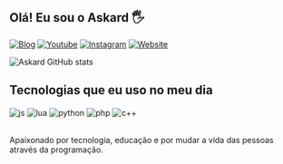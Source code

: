 ## Olá! Eu sou o Askard 🖐️

[![Blog](https://img.shields.io/website?label=Discord&style=for-the-badge&url=https://discord.gg/XFJZJFgRDP/)](https://discord.gg/XFJZJFgRDP)
[![Youtube](https://img.shields.io/badge/YouTube-FF0000?style=for-the-badge&logo=youtube&logoColor=white)](https://youtube.com/@Askard)
[![Instagram](https://img.shields.io/badge/Instagram-E4405F?style=for-the-badge&logo=instagram&logoColor=white)](https://instagram.com/breve)
[![Website](https://img.shields.io/website?label=Website&style=for-the-badge&url=https://tropicalresources.com.br/)](https://tropicalresources.com.br/)

![Askard GitHub stats](https://github-readme-stats.vercel.app/api?username=Askardevs&show_icons=true&theme=dracula&count_private=true&locale=pt-br)

## Tecnologias que eu uso no meu dia

<div style="display: inline_block">
  <img align="center" alt="js" src="https://img.shields.io/badge/JavaScript-F7DF1E?style=for-the-badge&logo=javascript&logoColor=black" />
  <img align="center" alt="lua" src="https://img.shields.io/badge/Lua-2C2D72?style=for-the-badge&logo=lua&logoColor=white" />
  <img align="center" alt="python" src="https://img.shields.io/badge/Python-3776AB?style=for-the-badge&logo=python&logoColor=white" />
  <img align="center" alt="php" src="https://img.shields.io/badge/PHP-777BB4?style=for-the-badge&logo=php&logoColor=white" />
  <img align="center" alt="c++" src="https://img.shields.io/badge/C%2B%2B-00599C?style=for-the-badge&logo=c%2B%2B&logoColor=white" />
  
</div><br/>

Apaixonado por tecnologia, educação e por mudar a vida das pessoas através da programação.
